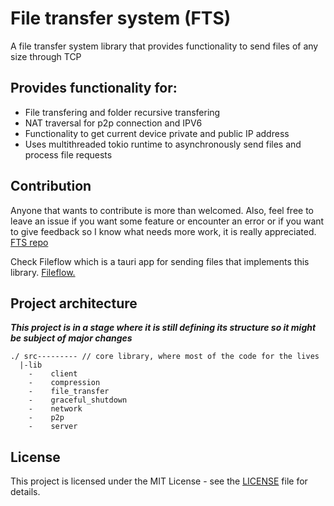 # File transfer system (FTS)
A file transfer system library that provides functionality to send files of any size through TCP

## Provides functionality for:
- File transfering and folder recursive transfering
- NAT traversal for p2p connection and IPV6
- Functionality to get current device private and public IP address
- Uses multithreaded tokio runtime to asynchronously send files and process file requests

## Contribution
Anyone that wants to contribute is more than welcomed. 
Also, feel free to leave an issue if you want some feature or encounter an error or if you want to give feedback so I know what needs more work, it is really appreciated. [FTS repo](https://github.com/Bicheka/file-transfer-system)

Check Fileflow which is a tauri app for sending files that implements this library. [Fileflow.](https://github.com/Bicheka/fileflow)

## Project architecture

***This project is in a stage where it is still defining its structure so it might be subject of major changes***
```
./ src--------- // core library, where most of the code for the lives
  |-lib  
    -    client
    -    compression
    -    file_transfer
    -    graceful_shutdown
    -    network
    -    p2p
    -    server
```
## License
This project is licensed under the MIT License - see the [LICENSE](LICENSE) file for details.

